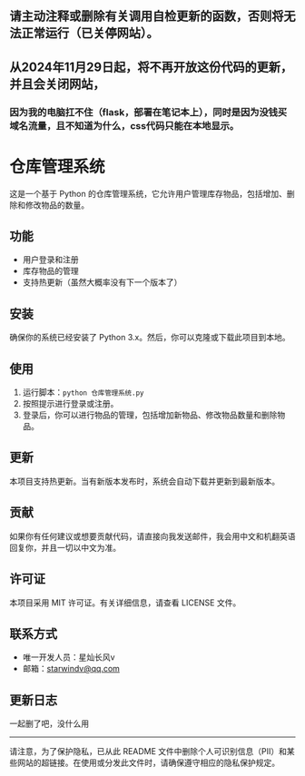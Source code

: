 ## 请主动注释或删除有关调用自检更新的函数，否则将无法正常运行（已关停网站）。
## 从2024年11月29日起，将不再开放这份代码的更新，并且会关闭网站，
### 因为我的电脑扛不住（flask，部署在笔记本上），同时是因为没钱买域名流量，且不知道为什么，css代码只能在本地显示。

# 仓库管理系统

这是一个基于 Python 的仓库管理系统，它允许用户管理库存物品，包括增加、删除和修改物品的数量。

## 功能

- 用户登录和注册
- 库存物品的管理
- 支持热更新（虽然大概率没有下一个版本了）

## 安装

确保你的系统已经安装了 Python 3.x。然后，你可以克隆或下载此项目到本地。

## 使用

1. 运行脚本：`python 仓库管理系统.py`
2. 按照提示进行登录或注册。
3. 登录后，你可以进行物品的管理，包括增加新物品、修改物品数量和删除物品。

## 更新

本项目支持热更新。当有新版本发布时，系统会自动下载并更新到最新版本。

## 贡献

如果你有任何建议或想要贡献代码，请直接向我发送邮件，我会用中文和机翻英语回复你，并且一切以中文为准。

## 许可证

本项目采用 MIT 许可证。有关详细信息，请查看 LICENSE 文件。

## 联系方式

- 唯一开发人员：星灿长风v
- 邮箱：starwindv@qq.com

## 更新日志

一起删了吧，没什么用

---

请注意，为了保护隐私，已从此 README 文件中删除个人可识别信息（PII）和某些网站的超链接。在使用或分发此文件时，请确保遵守相应的隐私保护规定。
